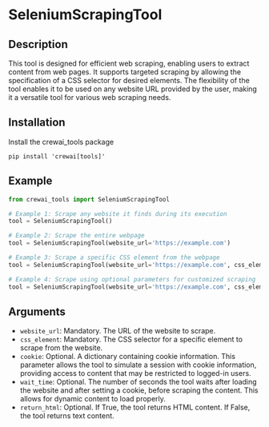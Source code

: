# SeleniumScrapingTool

## Description
This tool is designed for efficient web scraping, enabling users to extract content from web pages. It supports targeted scraping by allowing the specification of a CSS selector for desired elements. The flexibility of the tool enables it to be used on any website URL provided by the user, making it a versatile tool for various web scraping needs.

## Installation
Install the crewai_tools package
```
pip install 'crewai[tools]'
```

## Example
```python
from crewai_tools import SeleniumScrapingTool

# Example 1: Scrape any website it finds during its execution
tool = SeleniumScrapingTool()

# Example 2: Scrape the entire webpage
tool = SeleniumScrapingTool(website_url='https://example.com')

# Example 3: Scrape a specific CSS element from the webpage
tool = SeleniumScrapingTool(website_url='https://example.com', css_element='.main-content')

# Example 4: Scrape using optional parameters for customized scraping
tool = SeleniumScrapingTool(website_url='https://example.com', css_element='.main-content', cookie={'name': 'user', 'value': 'John Doe'})
```

## Arguments
- `website_url`: Mandatory. The URL of the website to scrape.
- `css_element`: Mandatory. The CSS selector for a specific element to scrape from the website.
- `cookie`: Optional. A dictionary containing cookie information. This parameter allows the tool to simulate a session with cookie information, providing access to content that may be restricted to logged-in users.
- `wait_time`: Optional. The number of seconds the tool waits after loading the website and after setting a cookie, before scraping the content. This allows for dynamic content to load properly.
- `return_html`: Optional. If True, the tool returns HTML content. If False, the tool returns text content.
